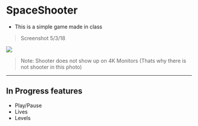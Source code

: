 SpaceShooter
=============
- This is a simple game made in class

> Screenshot 5/3/18

![](https://i.imgur.com/OzYlE9y.png)
>Note: Shooter does not show up on 4K Monitors (Thats why there is not shooter in this photo)
----


In Progress features
-------------
- Play/Pause
- Lives
- Levels
